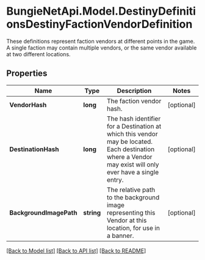 # BungieNetApi.Model.DestinyDefinitionsDestinyFactionVendorDefinition
These definitions represent faction vendors at different points in the game.  A single faction may contain multiple vendors, or the same vendor available at two different locations.
## Properties

Name | Type | Description | Notes
------------ | ------------- | ------------- | -------------
**VendorHash** | **long** | The faction vendor hash. | [optional] 
**DestinationHash** | **long** | The hash identifier for a Destination at which this vendor may be located. Each destination where a Vendor may exist will only ever have a single entry. | [optional] 
**BackgroundImagePath** | **string** | The relative path to the background image representing this Vendor at this location, for use in a banner. | [optional] 

[[Back to Model list]](../README.md#documentation-for-models) [[Back to API list]](../README.md#documentation-for-api-endpoints) [[Back to README]](../README.md)

